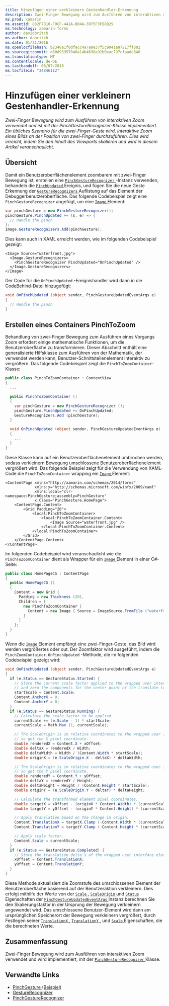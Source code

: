 ```yaml
---
title: Hinzufügen einer verkleinern Gestenhandler-Erkennung
description: Zwei-Finger Bewegung wird zum Ausführen von interaktiven Zoom verwendet und ist mit der PinchGestureRecognizer-Klasse implementiert. Ein übliches Szenario für die zwei-Finger-Geste wird, interaktive Zoom eines Bilds an der Position von zwei-Finger durchzuführen. Dies wird erreicht, indem Sie den Inhalt des Viewports skalieren und wird in diesem Artikel veranschaulicht.
ms.prod: xamarin
ms.assetid: 832F7810-F0CF-441A-B04A-3975F3FB8B29
ms.technology: xamarin-forms
author: davidbritch
ms.author: dabritch
ms.date: 01/21/2016
ms.openlocfilehash: b2348a1f0dfacc4a7a0e37f5c9041a07217ff802
ms.sourcegitcommit: d80d93957040a14b4638a91b0eac797cfaade840
ms.translationtype: MT
ms.contentlocale: de-DE
ms.lasthandoff: 06/07/2018
ms.locfileid: "34846112"
---
```

# <a name="adding-a-pinch-gesture-recognizer"></a>Hinzufügen einer verkleinern Gestenhandler-Erkennung

_Zwei-Finger Bewegung wird zum Ausführen von interaktiven Zoom verwendet und ist mit der PinchGestureRecognizer-Klasse implementiert. Ein übliches Szenario für die zwei-Finger-Geste wird, interaktive Zoom eines Bilds an der Position von zwei-Finger durchzuführen. Dies wird erreicht, indem Sie den Inhalt des Viewports skalieren und wird in diesem Artikel veranschaulicht._

## <a name="overview"></a>Übersicht

Damit ein Benutzeroberflächenelement zoombarem mit zwei-Finger Bewegung ist, erstellen eine [ `PinchGestureRecognizer` ](https://developer.xamarin.com/api/type/Xamarin.Forms.PinchGestureRecognizer/) -Instanz verwenden, behandeln die [ `PinchUpdated` ](https://developer.xamarin.com/api/event/Xamarin.Forms.PinchGestureRecognizer.PinchUpdated/) Ereignis, und fügen Sie die neue Geste Erkennung der [ `GestureRecognizers` ](https://developer.xamarin.com/api/property/Xamarin.Forms.View.GestureRecognizers/) Auflistung auf das Element der Debuggerbenutzeroberfläche. Das folgende Codebeispiel zeigt eine `PinchGestureRecognizer` angefügt, um eine [ `Image` ](https://developer.xamarin.com/api/type/Xamarin.Forms.Image/) Element:

```csharp
var pinchGesture = new PinchGestureRecognizer();
pinchGesture.PinchUpdated += (s, e) => {
  // Handle the pinch
};
image.GestureRecognizers.Add(pinchGesture);
```

Dies kann auch in XAML erreicht werden, wie im folgenden Codebeispiel gezeigt:

```xaml
<Image Source="waterfront.jpg">
  <Image.GestureRecognizers>
    <PinchGestureRecognizer PinchUpdated="OnPinchUpdated" />
  </Image.GestureRecognizers>
</Image>
```

Der Code für die `OnPinchUpdated` -Ereignishandler wird dann in die CodeBehind-Datei hinzugefügt:

```csharp
void OnPinchUpdated (object sender, PinchGestureUpdatedEventArgs e)
{
  // Handle the pinch
}
```

## <a name="creating-a-pinchtozoom-container"></a>Erstellen eines Containers PinchToZoom

Behandlung von zwei-Finger Bewegung zum Ausführen eines Vorgangs Zoom erfordert einige mathematische Funktionen, um die Benutzeroberfläche zu transformieren. Dieser Abschnitt enthält eine generalisierte Hilfsklasse zum Ausführen von der Mathematik, der verwendet werden kann, Benutzer-Schnittstellenelement interaktiv zu vergrößern. Das folgende Codebeispiel zeigt die `PinchToZoomContainer`-Klasse:

```csharp
public class PinchToZoomContainer : ContentView
{
  ...

  public PinchToZoomContainer ()
  {
    var pinchGesture = new PinchGestureRecognizer ();
    pinchGesture.PinchUpdated += OnPinchUpdated;
    GestureRecognizers.Add (pinchGesture);
  }

  void OnPinchUpdated (object sender, PinchGestureUpdatedEventArgs e)
  {
    ...
  }
}
```

Diese Klasse kann auf ein Benutzeroberflächenelement umbrochen werden, sodass verkleinern Bewegung umschlossene Benutzeroberflächenelement vergrößert wird. Das folgende Beispiel zeigt für die Verwendung von XAML-Code die `PinchToZoomContainer` wrapping ein [ `Image` ](https://developer.xamarin.com/api/type/Xamarin.Forms.Image/) Element:

```xaml
<ContentPage xmlns="http://xamarin.com/schemas/2014/forms"
             xmlns:x="http://schemas.microsoft.com/winfx/2009/xaml"
             xmlns:local="clr-namespace:PinchGesture;assembly=PinchGesture"
             x:Class="PinchGesture.HomePage">
    <ContentPage.Content>
        <Grid Padding="20">
            <local:PinchToZoomContainer>
                <local:PinchToZoomContainer.Content>
                    <Image Source="waterfront.jpg" />
                </local:PinchToZoomContainer.Content>
            </local:PinchToZoomContainer>
        </Grid>
    </ContentPage.Content>
</ContentPage>
```

Im folgenden Codebeispiel wird veranschaulicht wie die `PinchToZoomContainer` dient als Wrapper für ein [ `Image` ](https://developer.xamarin.com/api/type/Xamarin.Forms.Image/) Element in einer C#-Seite:

```csharp
public class HomePageCS : ContentPage
{
  public HomePageCS ()
  {
    Content = new Grid {
      Padding = new Thickness (20),
      Children = {
        new PinchToZoomContainer {
          Content = new Image { Source = ImageSource.FromFile ("waterfront.jpg") }
        }
      }
    };
  }
}
```

Wenn die [ `Image` ](https://developer.xamarin.com/api/type/Xamarin.Forms.Image/) Element empfängt eine zwei-Finger-Geste, das Bild wird werden vergrößertes oder out. Der Zoomfaktor wird ausgeführt, indem die `PinchZoomContainer.OnPinchUpdated` -Methode, die im folgenden Codebeispiel gezeigt wird:

```csharp
void OnPinchUpdated (object sender, PinchGestureUpdatedEventArgs e)
{
  if (e.Status == GestureStatus.Started) {
    // Store the current scale factor applied to the wrapped user interface element,
    // and zero the components for the center point of the translate transform.
    startScale = Content.Scale;
    Content.AnchorX = 0;
    Content.AnchorY = 0;
  }
  if (e.Status == GestureStatus.Running) {
    // Calculate the scale factor to be applied.
    currentScale += (e.Scale - 1) * startScale;
    currentScale = Math.Max (1, currentScale);

    // The ScaleOrigin is in relative coordinates to the wrapped user interface element,
    // so get the X pixel coordinate.
    double renderedX = Content.X + xOffset;
    double deltaX = renderedX / Width;
    double deltaWidth = Width / (Content.Width * startScale);
    double originX = (e.ScaleOrigin.X - deltaX) * deltaWidth;

    // The ScaleOrigin is in relative coordinates to the wrapped user interface element,
    // so get the Y pixel coordinate.
    double renderedY = Content.Y + yOffset;
    double deltaY = renderedY / Height;
    double deltaHeight = Height / (Content.Height * startScale);
    double originY = (e.ScaleOrigin.Y - deltaY) * deltaHeight;

    // Calculate the transformed element pixel coordinates.
    double targetX = xOffset - (originX * Content.Width) * (currentScale - startScale);
    double targetY = yOffset - (originY * Content.Height) * (currentScale - startScale);

    // Apply translation based on the change in origin.
    Content.TranslationX = targetX.Clamp (-Content.Width * (currentScale - 1), 0);
    Content.TranslationY = targetY.Clamp (-Content.Height * (currentScale - 1), 0);

    // Apply scale factor.
    Content.Scale = currentScale;
  }
  if (e.Status == GestureStatus.Completed) {
    // Store the translation delta's of the wrapped user interface element.
    xOffset = Content.TranslationX;
    yOffset = Content.TranslationY;
  }
}
```

Diese Methode aktualisiert die Zoomstufe des umschlossenen Element der Benutzeroberfläche basierend auf der Benutzeraktion verkleinern. Dies erfolgt mithilfe der Werte von der [ `Scale` ](https://developer.xamarin.com/api/property/Xamarin.Forms.PinchGestureUpdatedEventArgs.Scale/), [ `ScaleOrigin` ](https://developer.xamarin.com/api/property/Xamarin.Forms.PinchGestureUpdatedEventArgs.ScaleOrigin/) und [ `Status` ](https://developer.xamarin.com/api/property/Xamarin.Forms.PinchGestureUpdatedEventArgs.Status/) Eigenschaften der [ `PinchGestureUpdatedEventArgs` ](https://developer.xamarin.com/api/type/Xamarin.Forms.PinchGestureUpdatedEventArgs/) Instanz berechnen Sie den Skalierungsfaktor in der Ursprung der Bewegung verkleinern angewendet wird. Das umschlossene Benutzer-Element wird dann am ursprünglichen Speicherort der Bewegung verkleinern vergrößert, durch Festlegen seiner [ `TranslationX` ](https://developer.xamarin.com/api/property/Xamarin.Forms.VisualElement.TranslationX/), [ `TranslationY` ](https://developer.xamarin.com/api/property/Xamarin.Forms.VisualElement.TranslationY/), und [ `Scale` ](https://developer.xamarin.com/api/property/Xamarin.Forms.VisualElement.Scale/) Eigenschaften, die die berechneten Werte.

## <a name="summary"></a>Zusammenfassung

Zwei-Finger Bewegung wird zum Ausführen von interaktiven Zoom verwendet und wird implementiert, mit der [ `PinchGestureRecognizer` ](https://developer.xamarin.com/api/type/Xamarin.Forms.PinchGestureRecognizer/) Klasse.


## <a name="related-links"></a>Verwandte Links

- [PinchGesture (Beispiel)](https://developer.xamarin.com/samples/xamarin-forms/WorkingWithGestures/PinchGesture/)
- [GestureRecognizer](https://developer.xamarin.com/api/type/Xamarin.Forms.GestureRecognizer/)
- [PinchGestureRecognizer](https://developer.xamarin.com/api/type/Xamarin.Forms.PinchGestureRecognizer/)
